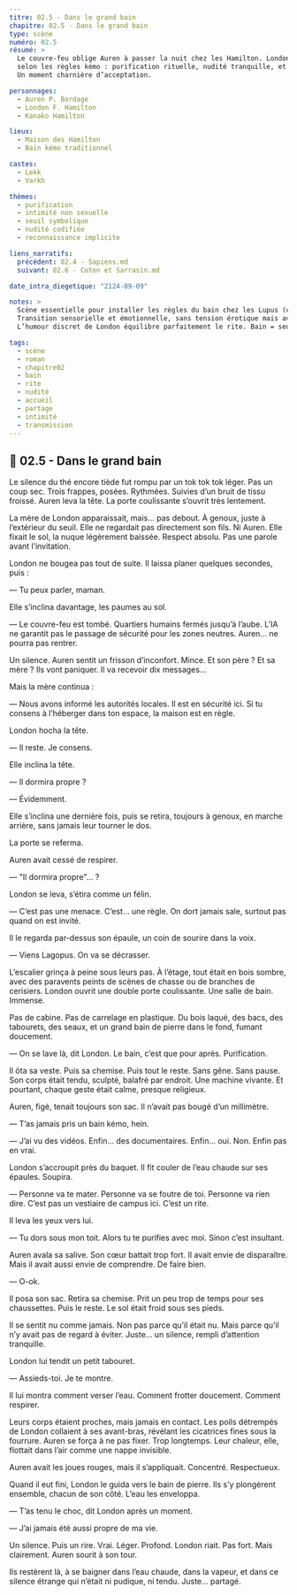 ```yaml
---
titre: 02.5 - Dans le grand bain
chapitre: 02.5 - Dans le grand bain
type: scène
numéro: 02.5
résumé: >
  Le couvre-feu oblige Auren à passer la nuit chez les Hamilton. London l’invite au bain
  selon les règles kémo : purification rituelle, nudité tranquille, et silence partagé.
  Un moment charnière d’acceptation.

personnages:
  - Auren P. Bordage
  - London F. Hamilton
  - Kanako Hamilton

lieux:
  - Maison des Hamilton
  - Bain kémo traditionnel

castes:
  - Lekk
  - Varkh

thèmes:
  - purification
  - intimité non sexuelle
  - seuil symbolique
  - nudité codifiée
  - reconnaissance implicite

liens_narratifs:
  précédent: 02.4 - Sapiens.md
  suivant: 02.6 - Coton et Sarrasin.md

date_intra_diegetique: "2124-09-09"

notes: >
  Scène essentielle pour installer les règles du bain chez les Lupus (cf. datapad Auren).
  Transition sensorielle et émotionnelle, sans tension érotique mais avec une densité charnelle forte.
  L’humour discret de London équilibre parfaitement le rite. Bain = seuil d’acceptation sociale.

tags:
  - scène
  - roman
  - chapitre02
  - bain
  - rite
  - nudité
  - accueil
  - partage
  - intimité
  - transmission
---
```




## 📝 02.5 - Dans le grand bain

Le silence du thé encore tiède fut rompu par un tok tok tok léger.
Pas un coup sec. Trois frappes, posées. Rythmées.
Suivies d’un bruit de tissu froissé. Auren leva la tête.
La porte coulissante s’ouvrit très lentement.

La mère de London apparaissait, mais… pas debout. À genoux, juste à l’extérieur du seuil. Elle ne regardait pas directement son fils. Ni Auren.
Elle fixait le sol, la nuque légèrement baissée. Respect absolu. Pas une parole avant l’invitation.

London ne bougea pas tout de suite. Il laissa planer quelques secondes, puis :

— Tu peux parler, maman.

Elle s’inclina davantage, les paumes au sol.

— Le couvre-feu est tombé. Quartiers humains fermés jusqu’à l’aube. L’IA ne garantit pas le passage de sécurité pour les zones neutres. Auren… ne pourra pas rentrer.

Un silence. Auren sentit un frisson d’inconfort. Mince. Et son père ? Et sa mère ? Ils vont paniquer. Il va recevoir dix messages…

Mais la mère continua :

— Nous avons informé les autorités locales. Il est en sécurité ici. Si tu consens à l’héberger dans ton espace, la maison est en règle.

London hocha la tête.

— Il reste. Je consens.

Elle inclina la tête.

— Il dormira propre ?

— Évidemment.

Elle s’inclina une dernière fois, puis se retira, toujours à genoux, en marche arrière, sans jamais leur tourner le dos.

La porte se referma.

Auren avait cessé de respirer.

— "Il dormira propre"… ?

London se leva, s’étira comme un félin.

— C’est pas une menace. C’est… une règle. On dort jamais sale, surtout pas quand on est invité.

Il le regarda par-dessus son épaule, un coin de sourire dans la voix.

— Viens Lagopus. On va se décrasser.

L’escalier grinça à peine sous leurs pas. À l’étage, tout était en bois sombre, avec des paravents peints de scènes de chasse ou de branches de cerisiers.
London ouvrit une double porte coulissante.
Une salle de bain. Immense.

Pas de cabine. Pas de carrelage en plastique.
Du bois laqué, des bacs, des tabourets, des seaux, et un grand bain de pierre dans le fond, fumant doucement.

— On se lave là, dit London. Le bain, c’est que pour après. Purification.

Il ôta sa veste. Puis sa chemise. Puis tout le reste. Sans gêne. Sans pause.
Son corps était tendu, sculpté, balafré par endroit. Une machine vivante.
Et pourtant, chaque geste était calme, presque religieux.

Auren, figé, tenait toujours son sac. Il n’avait pas bougé d’un millimètre.

— T’as jamais pris un bain kémo, hein.

— J’ai vu des vidéos. Enfin… des documentaires. Enfin… oui. Non. Enfin pas en vrai.

London s’accroupit près du baquet. Il fit couler de l’eau chaude sur ses épaules. Soupira.

— Personne va te mater. Personne va se foutre de toi. Personne va rien dire. C’est pas un vestiaire de campus ici. C’est un rite.

Il leva les yeux vers lui.

— Tu dors sous mon toit. Alors tu te purifies avec moi. Sinon c’est insultant.

Auren avala sa salive. Son cœur battait trop fort. Il avait envie de disparaître.
Mais il avait aussi envie de comprendre. De faire bien.

— O-ok.

Il posa son sac. Retira sa chemise. Prit un peu trop de temps pour ses chaussettes. Puis le reste. Le sol était froid sous ses pieds.

Il se sentit nu comme jamais. Non pas parce qu’il était nu. Mais parce qu’il n’y avait pas de regard à éviter. Juste… un silence, rempli d’attention tranquille.

London lui tendit un petit tabouret.

— Assieds-toi. Je te montre.

Il lui montra comment verser l’eau. Comment frotter doucement. Comment respirer.

Leurs corps étaient proches, mais jamais en contact.
Les poils détrempés de London collaient à ses avant-bras, révélant les cicatrices fines sous la fourrure. Auren se força à ne pas fixer. Trop longtemps.
Leur chaleur, elle, flottait dans l’air comme une nappe invisible.

Auren avait les joues rouges, mais il s’appliquait. Concentré. Respectueux.

Quand il eut fini, London le guida vers le bain de pierre.
Ils s’y plongèrent ensemble, chacun de son côté. L’eau les enveloppa.

— T’as tenu le choc, dit London après un moment.

— J’ai jamais été aussi propre de ma vie.

Un silence. Puis un rire. Vrai. Léger. Profond.
London riait. Pas fort. Mais clairement.
Auren sourit à son tour.

Ils restèrent là, à se baigner dans l’eau chaude, dans la vapeur, et dans ce silence étrange qui n’était ni pudique, ni tendu.
Juste… partagé.
